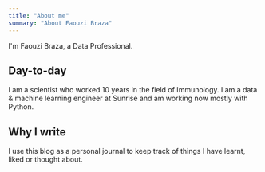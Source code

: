 ```yaml
---
title: "About me"
summary: "About Faouzi Braza"
---
```


I'm Faouzi Braza, a Data Professional.

## Day-to-day

I am a scientist who worked 10 years in the field of Immunology. I am a data & machine learning engineer at Sunrise and am working now mostly with Python.

## Why I write

I use this blog as a personal journal to keep track of things I have learnt, liked or thought about.